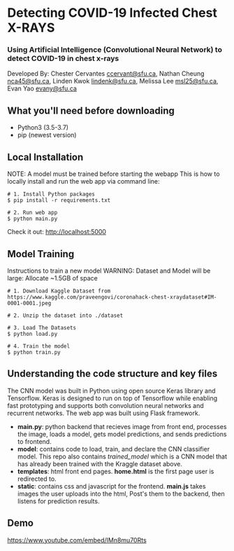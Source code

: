 # Detecting COVID-19 Infected Chest X-RAYS
### Using Artificial Intelligence (Convolutional Neural Network) to detect COVID-19 in chest x-rays 

Developed By: Chester Cervantes <ccervant@sfu.ca>, Nathan Cheung <nca45@sfu.ca>, Linden Kwok
<lindenk@sfu.ca>, Melissa Lee <msl25@sfu.ca>, Evan Yao <evany@sfu.ca>

## What you'll need before downloading
 - Python3 (3.5-3.7)
 - pip (newest version)

## Local Installation
NOTE: A model must be trained before starting the webapp
This is how to locally install and run the web app via command line:

```shell
# 1. Install Python packages
$ pip install -r requirements.txt

# 2. Run web app
$ python main.py

```

Check it out: [http://localhost:5000](http://localhost:5000)


## Model Training

Instructions to train a new model
WARNING: Dataset and Model will be large: Allocate ~1.5GB of space
```shell
# 1. Download Kaggle Dataset from https://www.kaggle.com/praveengovi/coronahack-chest-xraydataset#IM-0001-0001.jpeg 
    
# 2. Unzip the dataset into ./dataset
    
# 3. Load The Datasets 
$ python load.py

# 4. Train the model
$ python train.py

```

## Understanding the code structure and key files

The CNN model was built in Python using open source Keras library and Tensorflow. Keras is designed to run on top of Tensorflow while enabling fast prototyping and supports both convolution neural networks and recurrent networks. The web app was built using Flask framework.

* **main.py**: python backend that recieves image from front end, processes the image, loads a model, gets model predictions, and sends predictions to frontend.
* **model**: contains code to load, train, and declare the CNN classifier model. This repo also contains *trained_model* which is a CNN model that has already been trained with the Kraggle dataset above.
* **templates**: html front end pages. **home.html** is the first page user is redirected to.
* **static**: contains css and javascript for the frontend. **main.js** takes images the user uploads into the html, Post's them to the backend, then listens for prediction results.

## Demo
https://www.youtube.com/embed/IMn8mu70Rts

